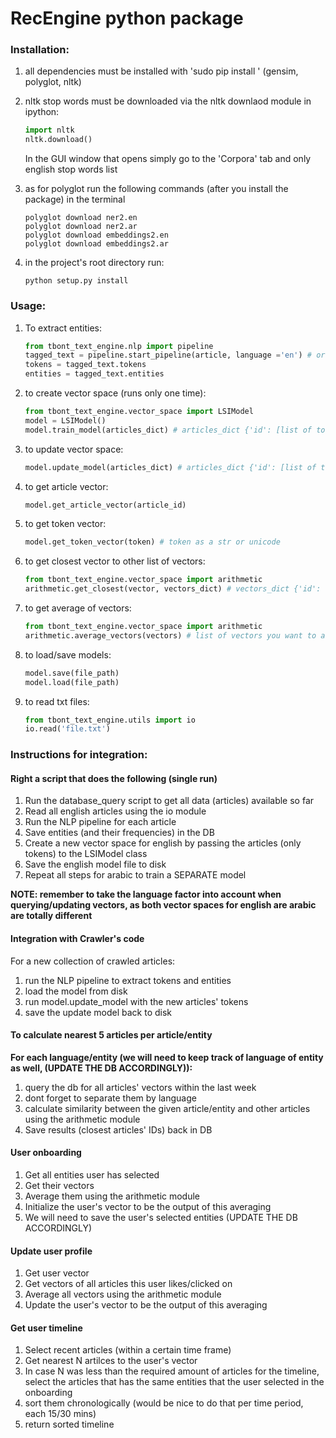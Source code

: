# RecEngine python package

###  Installation:

1. all dependencies must be installed with 'sudo pip install <package>' (gensim, polyglot, nltk)

2. nltk stop words must be downloaded via the nltk downlaod module
in ipython:

    ```python
    import nltk
    nltk.download()
    ```

   In the GUI window that opens simply go to the 'Corpora' tab and only english stop words list


3. as for polyglot run the following commands (after you install the package) in the terminal

    ```shell
    polyglot download ner2.en
    polyglot download ner2.ar
    polyglot download embeddings2.en
    polyglot download embeddings2.ar
    ```


4. in the project's root directory run:

    ````shell
    python setup.py install
    ````

### Usage:

1. To extract entities:

    ```python
    from tbont_text_engine.nlp import pipeline
    tagged_text = pipeline.start_pipeline(article, language ='en') # or 'ar'
    tokens = tagged_text.tokens
    entities = tagged_text.entities
    ```

2. to create vector space (runs only one time):

    ```python
    from tbont_text_engine.vector_space import LSIModel
    model = LSIModel()
    model.train_model(articles_dict) # articles_dict {'id': [list of tokens]}
    ````

3. to update vector space:

    ```python
    model.update_model(articles_dict) # articles_dict {'id': [list of tokens]}
    ```

4. to get article vector:

    ```python
    model.get_article_vector(article_id)
    ```

5. to get token vector:

    ```python
    model.get_token_vector(token) # token as a str or unicode
    ```

6. to get closest vector to other list of vectors:

    ```python
    from tbont_text_engine.vector_space import arithmetic
    arithmetic.get_closest(vector, vectors_dict) # vectors_dict {'id': vector}, vector is a numpy array
    ```

7. to get average of vectors:

    ```python
    from tbont_text_engine.vector_space import arithmetic
    arithmetic.average_vectors(vectors) # list of vectors you want to average
    ```


8. to load/save models:

    ```python
    model.save(file_path)
    model.load(file_path)
    ```
9. to read txt files:

    ```python
    from tbont_text_engine.utils import io
    io.read('file.txt')
    ```

### Instructions for integration:

#### Right a script that does the following (single run)

1. Run the database_query script to get all data (articles) available so far
2. Read all english articles using the io module
3. Run the NLP pipeline for each article
4. Save entities (and their frequencies) in the DB
5. Create a new vector space for english by passing the articles (only tokens) to the LSIModel class
5. Save the english model file to disk
7. Repeat all steps for arabic to train a SEPARATE model

**NOTE: remember to take the language factor into account when querying/updating vectors, as both vector spaces
for english are arabic are totally different**

#### Integration with Crawler's code
For a new collection of crawled articles:
1. run the NLP pipeline to extract tokens and entities
2. load the model from disk
3. run model.update_model with the new articles' tokens
4. save the update model back to disk

#### To calculate nearest 5 articles per article/entity
**For each language/entity (we will need to keep track of language of entity as well, (UPDATE THE DB ACCORDINGLY)):**
1. query the db for all articles' vectors within the last week
2. dont forget to separate them by language
3. calculate similarity between the given article/entity and other articles using the arithmetic module
4. Save results (closest articles' IDs) back in DB

#### User onboarding
1. Get all entities user has selected
2. Get their vectors
3. Average them using the arithmetic module
4. Initialize the user's vector to be the output of this averaging
5. We will need to save the user's selected entities (UPDATE THE DB ACCORDINGLY)

#### Update user profile
1. Get user vector
2. Get vectors of all articles this user likes/clicked on
3. Average all vectors using the arithmetic module
4. Update the user's vector to be the output of this averaging

#### Get user timeline
1. Select recent articles (within a certain time frame)
2. Get nearest N artilces to the user's vector
3. In case N was less than the required amount of articles for the timeline, select the articles that has the same entities that the user selected in the onboarding
4. sort them chronologically (would be nice to do that per time period, each 15/30 mins)
5. return sorted timeline
